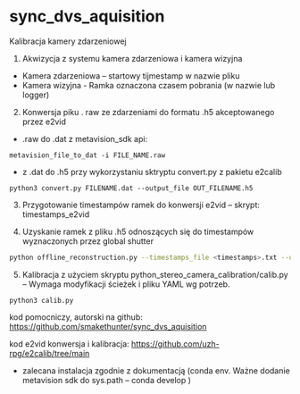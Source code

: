 # sync_dvs_aquisition

Kalibracja kamery zdarzeniowej

1. Akwizycja z systemu kamera zdarzeniowa i kamera wizyjna
- Kamera zdarzeniowa – startowy tijmestamp w nazwie pliku
- Kamera wizyjna  - Ramka oznaczona czasem pobrania (w nazwie lub logger)
2. Konwersja piku . raw  ze zdarzeniami do formatu .h5 akceptowanego przez e2vid
- .raw do .dat z metavision_sdk api:
```
metavision_file_to_dat -i FILE_NAME.raw
```
- z .dat do .h5 przy wykorzystaniu sktryptu convert.py z pakietu e2calib
```
python3 convert.py FILENAME.dat --output_file OUT_FILENAME.h5
```
3. Przygotowanie timestampów ramek do konwersji e2vid – skrypt:  timestamps_e2vid

4. Uzyskanie ramek z pliku .h5 odnoszących się do timestampów wyznaczonych przez global shutter
```bash
python offline_reconstruction.py --timestamps_file <timestamps>.txt --upsample_rate 1 --h5file <file_in>.h5  --output_folder <folder_out> --height <height> --width  <width> 
```
5. Kalibracja z użyciem skryptu python_stereo_camera_calibration/calib.py – Wymaga modyfikacji ścieżek i pliku YAML wg potrzeb.
```
python3 calib.py
```
kod pomocniczy, autorski na github:
https://github.com/smakethunter/sync_dvs_aquisition

kod e2vid konwersja i kalibracja:
https://github.com/uzh-rpg/e2calib/tree/main

- zalecana instalacja zgodnie z dokumentacją (conda env. Ważne dodanie metavision sdk do sys.path – conda  develop <path>)


